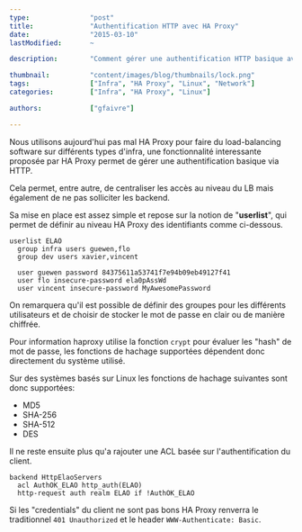 ```yaml
---
type:               "post"
title:              "Authentification HTTP avec HA Proxy"
date:               "2015-03-10"
lastModified:       ~

description:        "Comment gérer une authentification HTTP basique avec HA Proxy, définir des utilisateurs, des groupes et le type d'authentification souhaitée."

thumbnail:          "content/images/blog/thumbnails/lock.png"
tags:               ["Infra", "HA Proxy", "Linux", "Network"]
categories:         ["Infra", "HA Proxy", "Linux"]

authors:            ["gfaivre"]

---
```


Nous utilisons aujourd'hui pas mal HA Proxy pour faire du load-balancing software sur différents types d'infra, une fonctionnalité interessante proposée par HA Proxy permet de gérer une authentification basique via HTTP.

Cela permet, entre autre, de centraliser les accès au niveau du LB mais également de ne pas solliciter les backend.

Sa mise en place est assez simple et repose sur la notion de "**userlist**", qui permet de définir au niveau HA Proxy des identifiants comme ci-dessous.

```
userlist ELAO
  group infra users guewen,flo
  group dev users xavier,vincent

  user guewen password 84375611a53741f7e94b09eb49127f41
  user flo insecure-password ela0pAssWd
  user vincent insecure-password MyAwesomePassword
```

On remarquera qu'il est possible de définir des groupes pour les différents utilisateurs et de choisir de stocker le mot de passe en clair ou de manière chiffrée.

Pour information haproxy utilise la fonction `crypt` pour évaluer les "hash" de mot de passe, les fonctions de hachage supportées dépendent donc directement du système utilisé.

Sur des systèmes basés sur Linux les fonctions de hachage suivantes sont donc supportées:

- MD5
- SHA-256
- SHA-512
- DES

Il ne reste ensuite plus qu'a rajouter une ACL basée sur l'authentification du client.

```
backend HttpElaoServers
  acl AuthOK_ELAO http_auth(ELAO)
  http-request auth realm ELAO if !AuthOK_ELAO
```

Si les "credentials" du client ne sont pas bons HA Proxy renverra le traditionnel `401 Unauthorized` et le header `WWW-Authenticate: Basic`.
